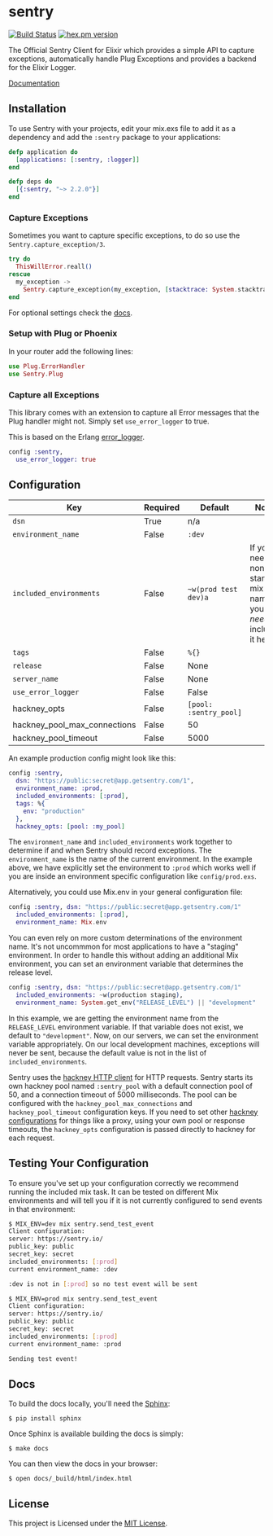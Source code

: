 # sentry

[![Build Status](https://img.shields.io/travis/getsentry/sentry-elixir.svg?style=flat)](https://travis-ci.org/getsentry/sentry-elixir)
[![hex.pm version](https://img.shields.io/hexpm/v/sentry.svg?style=flat)](https://hex.pm/packages/sentry)

The Official Sentry Client for Elixir which provides a simple API to capture exceptions, automatically handle Plug Exceptions and provides a backend for the Elixir Logger.

[Documentation](https://hexdocs.pm/sentry/readme.html)

## Installation

To use Sentry with your projects, edit your mix.exs file to add it as a dependency and add the `:sentry` package to your applications:

```elixir
defp application do
  [applications: [:sentry, :logger]]
end

defp deps do
  [{:sentry, "~> 2.2.0"}]
end
```

### Capture Exceptions

Sometimes you want to capture specific exceptions, to do so use the `Sentry.capture_exception/3`.

```elixir
try do
  ThisWillError.reall()
rescue
  my_exception ->
    Sentry.capture_exception(my_exception, [stacktrace: System.stacktrace(), extra: %{extra: information}])
end
```

For optional settings check the [docs](https://hexdocs.pm/sentry/readme.html).

### Setup with Plug or Phoenix

In your router add the following lines:

```elixir
use Plug.ErrorHandler
use Sentry.Plug
```

### Capture all Exceptions

This library comes with an extension to capture all Error messages that the Plug handler might not. Simply set `use_error_logger` to true.

This is based on the Erlang [error_logger](http://erlang.org/doc/man/error_logger.html).

```elixir
config :sentry,
  use_error_logger: true
```

## Configuration

| Key           | Required         | Default      | Notes |
| ------------- | -----------------|--------------|-------|
| `dsn` | True  | n/a | |
| `environment_name` | False  | `:dev` | |
| `included_environments` | False  | `~w(prod test dev)a` | If you need non-standard mix env names you *need* to include it here |
| `tags` | False  | `%{}` | |
| `release` | False  | None | |
| `server_name` | False  | None | |
| `use_error_logger` | False  | False | |
| hackney_opts | False  | `[pool: :sentry_pool]` | |
| hackney_pool_max_connections | False  | 50 | |
| hackney_pool_timeout | False  | 5000 | |

An example production config might look like this:

```elixir
config :sentry,
  dsn: "https://public:secret@app.getsentry.com/1",
  environment_name: :prod,
  included_environments: [:prod],
  tags: %{
    env: "production"
  },
  hackney_opts: [pool: :my_pool]
```

The `environment_name` and `included_environments` work together to determine
if and when Sentry should record exceptions. The `environment_name` is the
name of the current environment. In the example above, we have explicitly set
the environment to `:prod` which works well if you are inside an environment
specific configuration like `config/prod.exs`.

Alternatively, you could use Mix.env in your general configuration file:

```elixir
config :sentry, dsn: "https://public:secret@app.getsentry.com/1"
  included_environments: [:prod],
  environment_name: Mix.env
```

You can even rely on more custom determinations of the environment name. It's
not uncommmon for most applications to have a "staging" environment. In order
to handle this without adding an additional Mix environment, you can set an
environment variable that determines the release level.

```elixir
config :sentry, dsn: "https://public:secret@app.getsentry.com/1"
  included_environments: ~w(production staging),
  environment_name: System.get_env("RELEASE_LEVEL") || "development"
```

In this example, we are getting the environment name from the `RELEASE_LEVEL`
environment variable. If that variable does not exist, we default to `"development"`.
Now, on our servers, we can set the environment variable appropriately. On
our local development machines, exceptions will never be sent, because the
default value is not in the list of `included_environments`.

Sentry uses the [hackney HTTP client](https://github.com/benoitc/hackney) for HTTP requests.  Sentry starts its own hackney pool named `:sentry_pool` with a default connection pool of 50, and a connection timeout of 5000 milliseconds.  The pool can be configured with the `hackney_pool_max_connections` and `hackney_pool_timeout` configuration keys.  If you need to set other [hackney configurations](https://github.com/benoitc/hackney/blob/master/doc/hackney.md#request5) for things like a proxy, using your own pool or response timeouts, the `hackney_opts` configuration is passed directly to hackney for each request.

## Testing Your Configuration

To ensure you've set up your configuration correctly we recommend running the
included mix task.  It can be tested on different Mix environments and will tell you if it is not currently configured to send events in that environment:

```bash
$ MIX_ENV=dev mix sentry.send_test_event
Client configuration:
server: https://sentry.io/
public_key: public
secret_key: secret
included_environments: [:prod]
current environment_name: :dev

:dev is not in [:prod] so no test event will be sent

$ MIX_ENV=prod mix sentry.send_test_event
Client configuration:
server: https://sentry.io/
public_key: public
secret_key: secret
included_environments: [:prod]
current environment_name: :prod

Sending test event!
```

## Docs

To build the docs locally, you'll need the [Sphinx](http://www.sphinx-doc.org/en/stable/):

```
$ pip install sphinx
```

Once Sphinx is available building the docs is simply:

```
$ make docs
```

You can then view the docs in your browser:

```
$ open docs/_build/html/index.html
```

## License

This project is Licensed under the [MIT License](https://github.com/getsentry/sentry-elixir/blob/master/LICENSE).
